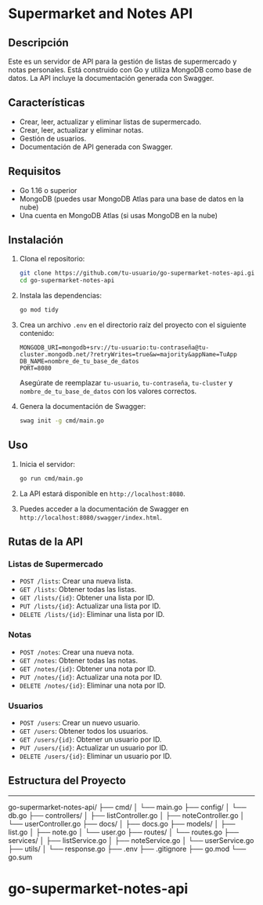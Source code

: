 # Supermarket and Notes API

## Descripción

Este es un servidor de API para la gestión de listas de supermercado y notas personales. Está construido con Go y utiliza MongoDB como base de datos. La API incluye la documentación generada con Swagger.

## Características

- Crear, leer, actualizar y eliminar listas de supermercado.
- Crear, leer, actualizar y eliminar notas.
- Gestión de usuarios.
- Documentación de API generada con Swagger.

## Requisitos

- Go 1.16 o superior
- MongoDB (puedes usar MongoDB Atlas para una base de datos en la nube)
- Una cuenta en MongoDB Atlas (si usas MongoDB en la nube)

## Instalación

1. Clona el repositorio:

    ```bash
    git clone https://github.com/tu-usuario/go-supermarket-notes-api.git
    cd go-supermarket-notes-api
    ```

2. Instala las dependencias:

    ```bash
    go mod tidy
    ```

3. Crea un archivo `.env` en el directorio raíz del proyecto con el siguiente contenido:

    ```env
    MONGODB_URI=mongodb+srv://tu-usuario:tu-contraseña@tu-cluster.mongodb.net/?retryWrites=true&w=majority&appName=TuApp
    DB_NAME=nombre_de_tu_base_de_datos
    PORT=8080
    ```

    Asegúrate de reemplazar `tu-usuario`, `tu-contraseña`, `tu-cluster` y `nombre_de_tu_base_de_datos` con los valores correctos.

4. Genera la documentación de Swagger:

    ```bash
    swag init -g cmd/main.go
    ```

## Uso

1. Inicia el servidor:

    ```bash
    go run cmd/main.go
    ```

2. La API estará disponible en `http://localhost:8080`.

3. Puedes acceder a la documentación de Swagger en `http://localhost:8080/swagger/index.html`.

## Rutas de la API

### Listas de Supermercado

- `POST /lists`: Crear una nueva lista.
- `GET /lists`: Obtener todas las listas.
- `GET /lists/{id}`: Obtener una lista por ID.
- `PUT /lists/{id}`: Actualizar una lista por ID.
- `DELETE /lists/{id}`: Eliminar una lista por ID.

### Notas

- `POST /notes`: Crear una nueva nota.
- `GET /notes`: Obtener todas las notas.
- `GET /notes/{id}`: Obtener una nota por ID.
- `PUT /notes/{id}`: Actualizar una nota por ID.
- `DELETE /notes/{id}`: Eliminar una nota por ID.

### Usuarios

- `POST /users`: Crear un nuevo usuario.
- `GET /users`: Obtener todos los usuarios.
- `GET /users/{id}`: Obtener un usuario por ID.
- `PUT /users/{id}`: Actualizar un usuario por ID.
- `DELETE /users/{id}`: Eliminar un usuario por ID.

## Estructura del Proyecto

-----
go-supermarket-notes-api/
├── cmd/
│ └── main.go
├── config/
│ └── db.go
├── controllers/
│ ├── listController.go
│ ├── noteController.go
│ └── userController.go
├── docs/
│ ├── docs.go
├── models/
│ ├── list.go
│ ├── note.go
│ └── user.go
├── routes/
│ └── routes.go
├── services/
│ ├── listService.go
│ ├── noteService.go
│ └── userService.go
├── utils/
│ └── response.go
├── .env
├── .gitignore
├── go.mod
└── go.sum




# go-supermarket-notes-api
